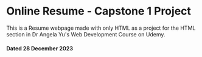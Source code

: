 # Online Resume - Capstone 1 Project
This is a Resume webpage made with only HTML as a project for the HTML section in Dr Angela Yu's Web Development Course on Udemy.

#### Dated 28 December 2023